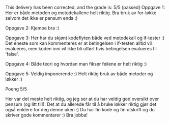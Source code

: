 This delivery has been corrected, and the grade is: 5/5 (passed)
Oppgave 1: Her er både metoden og metodekallene helt riktig. Bra bruk av for-løkke selvom det ikke er pensum enda :)

Oppgave 2: Kjempe bra :)

Oppgave 3: Her har du skjønt kodeflyten både ved metodekall og if-tester :) Det eneste som kan kommenteres er at betingelsen i if-testen alltid vil evalueres, men koden inni vil ikke bli utført hvis betingelsen evalueres til 'false'.

Oppgave 4: Både teori og hvordan man fikser feilene er helt riktig :)

Oppgave 5: Veldig imponerende :) Helt riktig bruk av både metoder og løkker :)

Poeng 5/5

Her var det meste helt riktig, og jeg ser at du har veldig god oversikt over pensum (og litt til!). Det at du allerede får til å bruke løkker riktig gjør det også enklere for deg denne uken :) Du har fin kode og fin utskrift og du skriver gode kommentarer :) Bra jobba!